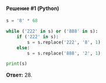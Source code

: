 #### Решение #1 (Python)
```python
s = '8' * 68

while ('222' in s) or ('888' in s):
	if ('222' in s):
		s = s.replace('222', '8', 1)
	else:
		s = s.replace('888', '2', 1)

print(s)
```
**Ответ:** 28.
